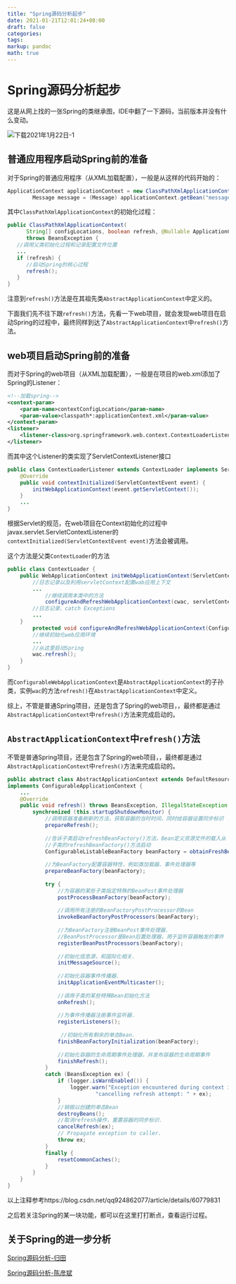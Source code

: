 ```yaml
---
title: "Spring源码分析起步"
date: 2021-01-21T12:01:24+08:00
draft: false
categories: 
tags:
markup: pandoc
math: true
---
```


# Spring源码分析起步

这是从网上找的一张Spring的类继承图，IDE中翻了一下源码，当前版本并没有什么变动。

![下载2021年1月22日-1](https://picgo12138.oss-cn-hangzhou.aliyuncs.com/md/下载2021年1月22日-1.png)

## 普通应用程序启动Spring前的准备

对于Spring的普通应用程序（从XML加载配置），一般是从这样的代码开始的：

```java
ApplicationContext applicationContext = new ClassPathXmlApplicationContext("applicationContext.xml");
        Message message = (Message) applicationContext.getBean("message");
```

其中`ClassPathXmlApplicationContext`的初始化过程：

```java
public ClassPathXmlApplicationContext(
      String[] configLocations, boolean refresh, @Nullable ApplicationContext parent)
      throws BeansException {
   //调用父类初始化过程和记录配置文件位置
   ...
   if (refresh) {
      //启动Spring的核心过程
      refresh();
   }
}
```

注意到`refresh()`方法是在其祖先类`AbstractApplicationContext`中定义的。

下面我们先不往下跟`refresh()`方法，先看一下web项目，就会发现web项目在启动Spring的过程中，最终同样到达了`AbstractApplicationContext`中`refresh()`方法。

## web项目启动Spring前的准备

而对于Spring的web项目（从XML加载配置），一般是在项目的web.xml添加了Spring的Listener：

```xml
<!--加载spring-->
<context-param>
    <param-name>contextConfigLocation</param-name>
    <param-value>classpath*:applicationContext.xml</param-value>
</context-param>
<listener>
    <listener-class>org.springframework.web.context.ContextLoaderListener</listener-class>
</listener>
```

而其中这个Listener的类实现了ServletContextListener接口

```java
public class ContextLoaderListener extends ContextLoader implements ServletContextListener {
    @Override
	public void contextInitialized(ServletContextEvent event) {
		initWebApplicationContext(event.getServletContext());
	}
    ...
}
```

根据Servlet的规范，在web项目在Context初始化的过程中javax.servlet.ServletContextListener的`contextInitialized(ServletContextEvent event)`方法会被调用。

这个方法是父类`ContextLoader`的方法

```java
public class ContextLoader {	
    public WebApplicationContext initWebApplicationContext(ServletContext servletContext){
        //日志记录以及利用servletContext配置wab应用上下文
        ...
            //继续调用本类中的方法
            configureAndRefreshWebApplicationContext(cwac, servletContext);
        //日志记录、catch Exceptions
        ...
    }
    	protected void configureAndRefreshWebApplicationContext(ConfigurableWebApplicationContext wac, ServletContext sc) {
		//继续初始化web应用环境
        ...
        //从这里启动Spring
		wac.refresh();
	}
}
```

而`ConfigurableWebApplicationContext`是`AbstractApplicationContext`的子孙类，实例`wac`的方法`refresh()`在`AbstractApplicationContext`中定义。

综上，不管是普通Spring项目，还是包含了Spring的web项目，，最终都是通过`AbstractApplicationContext`中`refresh()`方法来完成启动的。

## `AbstractApplicationContext`中`refresh()`方法

不管是普通Spring项目，还是包含了Spring的web项目，，最终都是通过`AbstractApplicationContext`中`refresh()`方法来完成启动的。

```java
public abstract class AbstractApplicationContext extends DefaultResourceLoader
implements ConfigurableApplicationContext {
	...
	@Override
	public void refresh() throws BeansException, IllegalStateException {
		synchronized (this.startupShutdownMonitor) {
			//调用容器准备刷新的方法，获取容器的当时时间，同时给容器设置同步标识 
			prepareRefresh();
 
			//告诉子类启动refreshBeanFactory()方法，Bean定义资源文件的载入从  
            //子类的refreshBeanFactory()方法启动  
			ConfigurableListableBeanFactory beanFactory = obtainFreshBeanFactory();
 
			//为BeanFactory配置容器特性，例如类加载器、事件处理器等 
			prepareBeanFactory(beanFactory);
 
			try {
				//为容器的某些子类指定特殊的BeanPost事件处理器 
				postProcessBeanFactory(beanFactory);
 
				//调用所有注册的BeanFactoryPostProcessor的Bean  
				invokeBeanFactoryPostProcessors(beanFactory);
 
				//为BeanFactory注册BeanPost事件处理器.  
                //BeanPostProcessor是Bean后置处理器，用于监听容器触发的事件
				registerBeanPostProcessors(beanFactory);
 
				//初始化信息源，和国际化相关.  
				initMessageSource();
 
				//初始化容器事件传播器.  
				initApplicationEventMulticaster();
 
				//调用子类的某些特殊Bean初始化方法
				onRefresh();
 
				//为事件传播器注册事件监听器.  
				registerListeners();
 
				 //初始化所有剩余的单态Bean.  
				finishBeanFactoryInitialization(beanFactory);
 
				//初始化容器的生命周期事件处理器，并发布容器的生命周期事件  
				finishRefresh();
			}
			catch (BeansException ex) {
				if (logger.isWarnEnabled()) {
					logger.warn("Exception encountered during context initialization - " +
							"cancelling refresh attempt: " + ex);
				}
				//销毁以创建的单态Bean  
				destroyBeans();
				//取消refresh操作，重置容器的同步标识. 
				cancelRefresh(ex);
				// Propagate exception to caller.
				throw ex;
			}
			finally {
				resetCommonCaches();
			}
		}
	}
}
```

以上注释参考https://blog.csdn.net/qq924862077/article/details/60779831



之后若关注Spring的某一块功能，都可以在这里打打断点，查看运行过程。



## 关于Spring的进一步分析

[Spring源码分析-归田](https://juejin.cn/post/6844903593879797768)

[Spring源码分析-陈彦斌](https://www.cnblogs.com/chenyanbin/p/11756034.html)